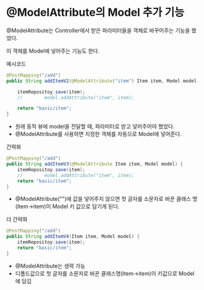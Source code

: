 # @ModelAttribute의 Model 추가 기능

@ModelAttribute는 Controller에서 받은 파라미터들을 객체로 바꾸어주는 기능을 했었다.

이 객체를 Model에 넣어주는 기능도 한다.



예시코드

```java
@PostMapping("/add")
public String addItemV2(@ModelAttribute("item") Item item, Model model) {

    itemRepositoy.save(item);
    //        model.addAttribute("item", item);

    return "basic/item";
}
```

- 원래 동적 뷰에 model을 전달할 때, 파라미터로 받고 넣어주어야 했었다.
- @ModelAttribute를 사용하면 지정한 객체를 자동으로 Model에 넣어준다.



간략화

```java
@PostMapping("/add")
public String addItemV3(@ModelAttribute Item item, Model model) {
    itemRepositoy.save(item);
    //        model.addAttribute("item", item);
    return "basic/item";
}
```

- @ModelAttribute("")에 값을 넣어주지 않으면 첫 글자를 소문자로 바꾼 클래스 명(Item->item)이 Model 키 값으로 담기게 된다.



더 간략화

```java
@PostMapping("/add")
public String addItemV4(Item item, Model model) {
    itemRepositoy.save(item);
    return "basic/item";
}
```

- @ModelAttribute는 생략 가능
- 디폴드값으로 첫 글자를 소문자로 바꾼 클래스명(Item->item)이 키값으로 Model에 담김